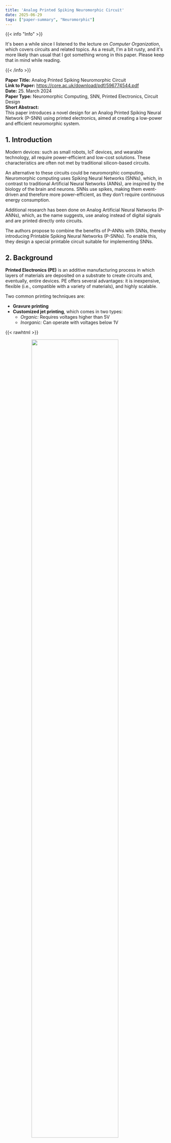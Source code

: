 ```yaml
---
title: 'Analog Printed Spiking Neuromorphic Circuit'
date: 2025-06-29
tags: ["paper-summary", "Neuromorphic"]
---
```


{{< info "Info" >}}

It's been a while since I listened to the lecture on *Computer Organization*, which covers circuits and related topics. As a result, I'm a bit rusty, and it's more likely than usual that I got something wrong in this paper. Please keep that in mind while reading.

{{< /info >}}


**Paper Title:** Analog Printed Spiking Neuromorphic Circuit  
**Link to Paper:**  https://core.ac.uk/download/pdf/596774544.pdf  
**Date:** 25. March 2024  
**Paper Type:** Neuromorphic Computing, SNN, Printed Electronics, Circuit Design  
**Short Abstract:**  
This paper introduces a novel design for an Analog Printed Spiking Neural Network (P-SNN) using printed electronics, aimed at creating a low-power and efficient neuromorphic system.


## 1. Introduction

Modern devices: such as small robots, IoT devices, and wearable technology, all require power-efficient and low-cost solutions. These characteristics are often not met by traditional silicon-based circuits.

An alternative to these circuits could be neuromorphic computing. Neuromorphic computing uses Spiking Neural Networks (SNNs), which, in contrast to traditional Artificial Neural Networks (ANNs), are inspired by the biology of the brain and neurons. SNNs use spikes, making them event-driven and therefore more power-efficient, as they don’t require continuous energy consumption.

Additional research has been done on Analog Artificial Neural Networks (P-ANNs), which, as the name suggests, use analog instead of digital signals and are printed directly onto circuits.

The authors propose to combine the benefits of P-ANNs with SNNs, thereby introducing Printable Spiking Neural Networks (P-SNNs). To enable this, they design a special printable circuit suitable for implementing SNNs.


## 2. Background

**Printed Electronics (PE)** is an additive manufacturing process in which layers of materials are deposited on a substrate to create circuits and, eventually, entire devices. PE offers several advantages: it is inexpensive, flexible (i.e., compatible with a variety of materials), and highly scalable.

Two common printing techniques are:
* **Gravure printing**
* **Customized jet printing**, which comes in two types:
  * *Organic:* Requires voltages higher than 5V
  * *Inorganic:* Can operate with voltages below 1V

{{< rawhtml >}}
<figure>
    <img style="display: block; margin-left: auto; margin-right: auto; width: 80%;" src="/attachments/Printable_Circuits.png">
</figure>
{{< /rawhtml >}}

**Printed Artificial Neural Networks (P-ANNs)** are neural networks emulated using circuits composed of resistors and transistors created through printing techniques. The resistors in these networks are implemented using a structure known as a **crossbar**.


## 3. Printed Spiking Neural Networks (P-SNN)

### 3.1 Implementation of a Printed Spiking Neuron

A typical P-SNN neuron consists of three main components:
* **Synapses**: The input connections to the neuron.
* **Charge Network**: Responsible for maintaining the internal membrane potential, which tracks the current state of the neuron (i.e. how much charge it holds).
* **Reset and Discharge Network**: Responsible for decaying the membrane voltage over time and resetting it after the neuron fires.

{{< rawhtml >}}
<figure>
    <img style="display: block; margin-left: auto; margin-right: auto; width: 100%;" src="/attachments/Printable_SNN_Neuron.png">
</figure>
{{< /rawhtml >}}

The synapses can be modeled with the following equation:

$$
\frac{V_g^1}{R_w^0} + \frac{V_g^1 - V_{in}^1}{R_w^1} + \cdots + \frac{V_g^1 - V_{in}^N}{R_w^N} = 0
$$

Where \(V\) denotes voltage and \(R_w\) are the resistors (i.e., weights).

### 3.2 Understanding the Circuit

**Synapses**
Each neuron has multiple synapses, represented by inputs \(V_{in}^1, V_{in}^2, \ldots, V_{in}^N\). These inputs are encoded as voltages — the stronger the input signal, the higher the voltage. Each synapse includes a resistor \(R_w^i\), which acts as the synaptic weight. A higher resistance allows less current to pass through, reducing the influence of that input.
The synapses are connected in parallel, effectively summing the weighted inputs. The resistor \(R_w^0\) grounds the synaptic network, ensuring the voltage is defined even when no inputs are active.

**Charge Network**
The charge network includes a control gate \(V_g^1\), which behaves like a valve. The higher the input voltage, the more it affects the flow of current from the supply voltage \(V_{dd}\) to a capacitor \(C_{in}\), which represents the neuron’s internal membrane. The capacitor stores charge, thus encoding the neuron's current activation level. A ground connection ensures a defined state even when both the capacitor and inputs are empty.

**Reset and Discharge Network**
Another gate, \(V_g^2\), manages the reset mechanism. When the neuron fires, this gate closes, discharging the capacitor through a transistor \(M_2\) to ground. This resets the neuron and prepares it for the next input spike.
The signal from the charge network is passed through an amplifier to produce \(V_{out}\), and then further amplified to produce \(V_{out}'\), making the output usable for the next stage in the network.


### 3.3 Training of P-SNN

Now that we’ve defined the model and circuit and seen how it functions, we need to train the model — that is, determine the input weights of the synapses \(R_w^1, \ldots, R_w^N\).

However, training directly on the physical circuit is difficult. Backpropagation is not feasible on hardware, so instead, we use **surrogate training**: we digitize the circuit, train it on a GPU, and once training is complete, we print the circuit with the learned weights fixed.

How does this work?
The process consists of the following steps:

**1. Rebuild the circuit in simulation software**
* The circuit is reconstructed in a simulation tool such as SPICE.
* A series of simulations are then run with:
  * Constant voltages as input
  * Fixed synaptic weights
* Each simulation produces a mapping between input voltages and corresponding output voltages.
* The resulting dataset is split into training, validation, and test sets.
> Note: At this stage, we're **not training** the neural network; instead, we're generating a dataset that will be used for training a surrogate model.

**2. Train a surrogate model**
* A **transformer-based surrogate model** is trained on this dataset.
* This model simulates a **single neuron** from the physical circuit.
* Input: constant voltage values ranging from 0V to 2V
* Optimization: Adam optimizer
* Loss function: Mean Squared Error (MSE) between the surrogate model’s output and SPICE simulation output
> The goal is to approximate the mapping:
$$
V_g(t) \longrightarrow V_{\text{out}}(t)
$$


**3. Use the trained neuron in a larger P-SNN architecture**
* The trained surrogate neuron (SG neuron) is used as a component in a full network.
* Instead of simulating the physical circuit or running SPICE for each neuron, the network now computes:
$$
\text{SG}\left( \sum V_i^{\text{in}} \cdot w_i \right) \longrightarrow V_{\text{out}}(t)
$$
* Here, \(w_i\) are now **trainable weights**.
* The entire network is differentiable and can be trained on a GPU like a standard ANN.


**4. Train the full P-SNN on target data**
* The network is trained using **cross-entropy loss**, modified slightly to incorporate the **temporal aspects** of SNNs.
* This is done using the actual dataset for the intended task e.g., image classification.

**5. Deploy by printing the trained network**
* Once training is complete, the learned weights are fixed and the circuit is printed.
* **Important:** After printing, the weights are physically embedded in the circuit and **cannot be updated**. If the weights need to change, a new circuit must be printed.


## 4. Experiments

### 4.1 Setup

* They used **Cadence Virtuoso** to simulate the power behavior of the model via SPICE.
* For training and evaluation, they used **13 different benchmark datasets**.
* The network was trained using the **Adam optimizer** with an initial learning rate of **0.1**, and a **scheduler** that halves the learning rate when no improvement is observed.
* For comparison, they also implemented a **P-ANN** (Printed Artificial Neural Network) with the **same architecture/topology** as their proposed P-SNN.
* **Power consumption** of the circuits was estimated through **SPICE simulations**.

### 4.2 Results


{{< rawhtml >}}
<figure>
    <img style="display: block; margin-left: auto; margin-right: auto; width: 100%;" src="/attachments/Printable_SNN_Result1.png">
</figure>
{{< /rawhtml >}}


{{< rawhtml >}}
<figure>
    <img style="display: block; margin-left: auto; margin-right: auto; width: 70%;" src="/attachments/Printable_SNN_Result2.png">
</figure>
{{< /rawhtml >}}

## 5. Conclusion

This is the first Printable Spiking Neural Network (P-SNN) that combines a spiking neural network with a transformer architecture and is fully printable as a circuit. It achieves comparable accuracy to existing methods like P-ANN, while offering significantly improved power efficiency.
